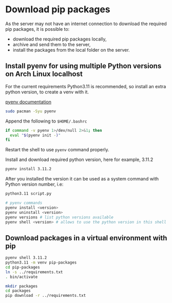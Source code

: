 # Download pip packages

As the server may not have an internet connection to download the required pip packages, it is possible to:

- download the required pip packages locally,
- archive and send them to the server,
- install the packages from the local folder on the server.

## Install pyenv for using multiple Python versions on Arch Linux localhost

For the current requirements Python3.11 is recommended, so install an extra python version, to create a venv with it.

[pyenv documentation](https://man.archlinux.org/man/pyenv.1.en)

```bash
sudo pacman -Syu pyenv
```

Append the following to `$HOME/.bashrc`

```bash
if command -v pyenv 1>/dev/null 2>&1; then
  eval "$(pyenv init -)" 
fi
```

Restart the shell to use `pyenv` command properly.

Install and download required python version, here for example, 3.11.2

```bash
pyenv install 3.11.2
```

After you installed the version it can be used as a system command with Python version number, i.e:

```bash
python3.11 script.py
```

```bash
# pyenv commands
pyenv install <version>
pyenv uninstall <version>
pyenv versions # list python versions available
pyenv shell <version> # allows to use the python version in this shell
```

## Download packages in a virtual environment with pip

```bash
pyenv shell 3.11.2
python3.11 -m venv pip-packages
cd pip-packages
ln -s ../requirements.txt
. bin/activate

mkdir packages
cd packages
pip download -r ../requirements.txt
```
